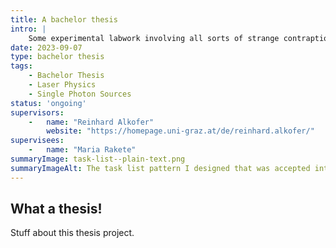 ```yaml
---
title: A bachelor thesis
intro: |
    Some experimental labwork involving all sorts of strange contraptions.
date: 2023-09-07
type: bachelor thesis
tags:
    - Bachelor Thesis
    - Laser Physics
    - Single Photon Sources
status: 'ongoing'
supervisors:
    -   name: "Reinhard Alkofer"
        website: "https://homepage.uni-graz.at/de/reinhard.alkofer/"
supervisees:
    -   name: "Maria Rakete"
summaryImage: task-list--plain-text.png
summaryImageAlt: The task list pattern I designed that was accepted into the HMRC Design Patterns library
---
```


## What a thesis!

Stuff about this thesis project.
